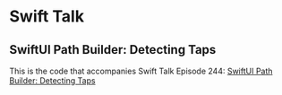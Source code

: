 # Swift Talk
## SwiftUI Path Builder: Detecting Taps

This is the code that accompanies Swift Talk Episode 244: [SwiftUI Path Builder: Detecting Taps](https://talk.objc.io/episodes/S01E244-detecting-taps)
